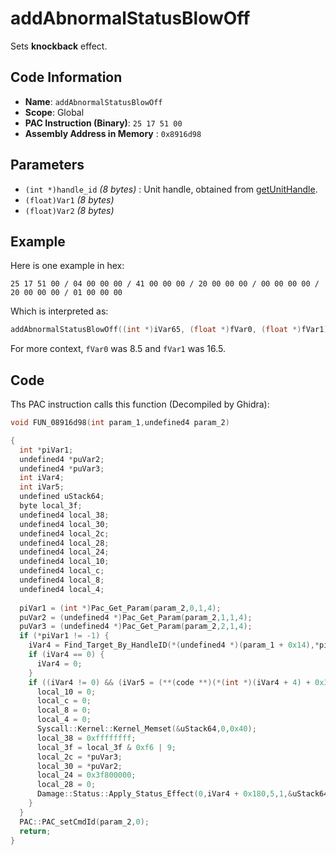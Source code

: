# addAbnormalStatusBlowOff

Sets **knockback** effect.

## Code Information

- **Name**: `addAbnormalStatusBlowOff`
- **Scope**: Global
- **PAC Instruction (Binary)**: `25 17 51 00`
- **Assembly Address in Memory** : `0x8916d98`

## Parameters

- `(int *)handle_id` *(8 bytes)* : Unit handle, obtained from [getUnitHandle](./getunithandle.md).
- `(float)Var1` *(8 bytes)*
- `(float)Var2` *(8 bytes)*

## Example

Here is one example in hex:

```25 17 51 00 / 04 00 00 00 / 41 00 00 00 / 20 00 00 00 / 00 00 00 00 / 20 00 00 00 / 01 00 00 00```

Which is interpreted as:

```c
addAbnormalStatusBlowOff((int *)iVar65, (float *)fVar0, (float *)fVar1)
```

For more context, `fVar0` was 8.5 and `fVar1` was 16.5.

## Code

Ths PAC instruction calls this function (Decompiled by Ghidra):

```c
void FUN_08916d98(int param_1,undefined4 param_2)

{
  int *piVar1;
  undefined4 *puVar2;
  undefined4 *puVar3;
  int iVar4;
  int iVar5;
  undefined uStack64;
  byte local_3f;
  undefined4 local_38;
  undefined4 local_30;
  undefined4 local_2c;
  undefined4 local_28;
  undefined4 local_24;
  undefined4 local_10;
  undefined4 local_c;
  undefined4 local_8;
  undefined4 local_4;
  
  piVar1 = (int *)Pac_Get_Param(param_2,0,1,4);
  puVar2 = (undefined4 *)Pac_Get_Param(param_2,1,1,4);
  puVar3 = (undefined4 *)Pac_Get_Param(param_2,2,1,4);
  if (*piVar1 != -1) {
    iVar4 = Find_Target_By_HandleID(*(undefined4 *)(param_1 + 0x14),*piVar1,1);
    if (iVar4 == 0) {
      iVar4 = 0;
    }
    if ((iVar4 != 0) && (iVar5 = (**(code **)(*(int *)(iVar4 + 4) + 0x34))(iVar4), iVar5 == 9)) {
      local_10 = 0;
      local_c = 0;
      local_8 = 0;
      local_4 = 0;
      Syscall::Kernel::Kernel_Memset(&uStack64,0,0x40);
      local_38 = 0xffffffff;
      local_3f = local_3f & 0xf6 | 9;
      local_2c = *puVar3;
      local_30 = *puVar2;
      local_24 = 0x3f800000;
      local_28 = 0;
      Damage::Status::Apply_Status_Effect(0,iVar4 + 0x180,5,1,&uStack64,0);
    }
  }
  PAC::PAC_setCmdId(param_2,0);
  return;
}
```

